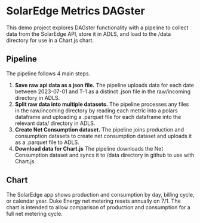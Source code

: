 # SolarEdge Metrics DAGster

This demo project explores DAGster functionality with a pipeline to collect data from the SolarEdge API, store it in ADLS, and load to the /data directory for use in a Chart.js chart.

## Pipeline

The pipeline follows 4 main steps.

1. **Save raw api data as a json file.**  The pipeline uploads data for each date between 2023-07-01 and T-1 as a distinct .json file in the raw/incoming directory in ADLS.
2. **Split raw data into multiple datasets.**  The pipeline processes any files in the raw/incoming directory by reading each metric into a polars dataframe and uploading a .parquet file for each dataframe into the relevant data/ directory in ADLS.
3. **Create Net Consumption dataset.**  The pipeline joins production and consumption datasets to create net consumption dataset and uploads it as a .parquet file to ADLS.
4. **Download data for Chart.js**  The pipeline downloads the Net Consumption dataset and syncs it to /data directory in github to use with Chart.js


## Chart
The SolarEdge app shows production and consumption by day, billing cycle, or calendar year.  Duke Energy net metering resets annually on 7/1.  The chart is intended to allow comparison of production and consumption for a full net metering cycle.